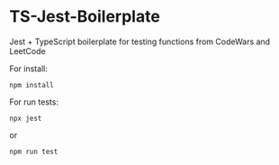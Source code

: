 # TS-Jest-Boilerplate
Jest + TypeScript boilerplate for testing functions from CodeWars and LeetCode

For install:
```
npm install
```

For run tests:
```
npx jest
```
or
```
npm run test
```